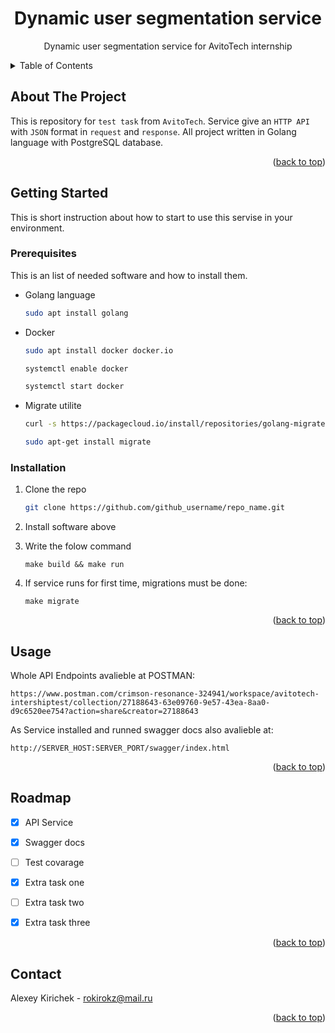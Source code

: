 <a name="readme-top"></a>


<h1 align="center"><b>Dynamic user segmentation service</b></h1>
<div>
  <p align="center">
    Dynamic user segmentation service for AvitoTech internship
  </p>
</div>



<!-- TABLE OF CONTENTS -->
<details>
  <summary>Table of Contents</summary>
  <ol>
    <li>
      <a href="#about-the-project">About The Project</a>
    </li>
    <li>
      <a href="#getting-started">Getting Started</a>
      <ul>
        <li><a href="#prerequisites">Prerequisites</a></li>
        <li><a href="#installation">Installation</a></li>
      </ul>
    </li>
    <li><a href="#usage">Usage</a></li>
    <li><a href="#roadmap">Roadmap</a></li>
    <li><a href="#contact">Contact</a></li>
  </ol>
</details>



<!-- ABOUT THE PROJECT -->
## About The Project

This is repository for `test task` from `AvitoTech`. Service give an `HTTP API` with `JSON` format in `request` and `response`. All project written in Golang language with PostgreSQL database.

<p align="right">(<a href="#readme-top">back to top</a>)</p>



<!-- GETTING STARTED -->
## Getting Started

This is short instruction about how to start to use this servise in your environment.

### Prerequisites

This is an list of needed software and how to install them.
* Golang language
  ```sh
  sudo apt install golang
  ```
* Docker
  ```sh
  sudo apt install docker docker.io
  ```
  ```sh
  systemctl enable docker
  ```
  ```sh
  systemctl start docker
  ```
* Migrate utilite
  ```sh
  curl -s https://packagecloud.io/install/repositories/golang-migrate/migrate/script.deb.sh | sudo bash
  ```
  ```sh
  sudo apt-get install migrate
  ```
  

### Installation

1. Clone the repo
   ```sh
   git clone https://github.com/github_username/repo_name.git
   ```
2. Install software above
  
3. Write the folow command
   ```
   make build && make run
   ```
4. If service runs for first time, migrations must be done:
   ```
   make migrate
   ```

<p align="right">(<a href="#readme-top">back to top</a>)</p>



<!-- USAGE EXAMPLES -->
## Usage

Whole API Endpoints avalieble at POSTMAN:
```
https://www.postman.com/crimson-resonance-324941/workspace/avitotech-intershiptest/collection/27188643-63e09760-9e57-43ea-8aa0-d9c6520ee754?action=share&creator=27188643
```
As Service installed and runned swagger docs also avalieble at:
```
http://SERVER_HOST:SERVER_PORT/swagger/index.html
```

<p align="right">(<a href="#readme-top">back to top</a>)</p>



<!-- ROADMAP -->
## Roadmap

- [x] API Service
- [x] Swagger docs
- [ ] Test covarage
- [x] Extra task one
- [ ] Extra task two
- [x] Extra task three


<p align="right">(<a href="#readme-top">back to top</a>)</p>



<!-- CONTACT -->
## Contact

Alexey Kirichek - rokirokz@mail.ru

<p align="right">(<a href="#readme-top">back to top</a>)</p>
